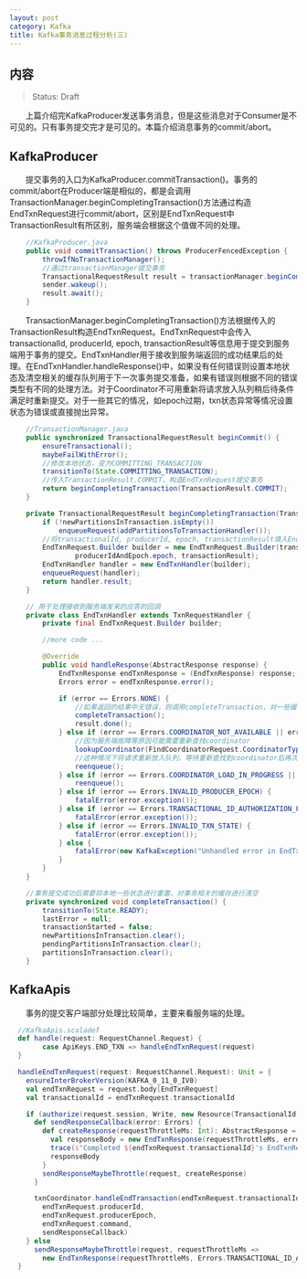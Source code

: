 ```yaml
---
layout: post
category: Kafka
title: Kafka事务消息过程分析(三)
---
```


## 内容 
>Status: Draft

　　上篇介绍完KafkaProducer发送事务消息，但是这些消息对于Consumer是不可见的。只有事务提交完才是可见的。本篇介绍消息事务的commit/abort。

## <a id="KafkaProducer">KafkaProducer</a>

　　提交事务的入口为KafkaProducer.commitTransaction()。事务的commit/abort在Producer端是相似的，都是会调用TransactionManager.beginCompletingTransaction()方法通过构造EndTxnRequest进行commit/abort，区别是EndTxnRequest中TransactionResult有所区别，服务端会根据这个值做不同的处理。

```java
    //KafkaProducer.java
    public void commitTransaction() throws ProducerFencedException {
        throwIfNoTransactionManager();
        //通过transactionManager提交事务
        TransactionalRequestResult result = transactionManager.beginCommit();
        sender.wakeup();
        result.await();
    }
```

　　TransactionManager.beginCompletingTransaction()方法根据传入的TransactionResult构造EndTxnRequest。EndTxnRequest中会传入transactionalId, producerId, epoch, transactionResult等信息用于提交到服务端用于事务的提交。EndTxnHandler用于接收到服务端返回的成功结果后的处理。在EndTxnHandler.handleResponse()中，如果没有任何错误则设置本地状态及清空相关的缓存队列用于下一次事务提交准备，如果有错误则根据不同的错误类型有不同的处理方法。对于Coordinator不可用重新将请求放入队列稍后待条件满足时重新提交。对于一些其它的情况，如epoch过期，txn状态异常等情况设置状态为错误或直接抛出异常。

```java
    //TransactionManager.java
    public synchronized TransactionalRequestResult beginCommit() {
        ensureTransactional();
        maybeFailWithError();
        //修改本地状态，变为COMMITTING_TRANSACTION
        transitionTo(State.COMMITTING_TRANSACTION);
        //传入TransactionResult.COMMIT，构造EndTxnRequest提交事务
        return beginCompletingTransaction(TransactionResult.COMMIT);
    }

    private TransactionalRequestResult beginCompletingTransaction(TransactionResult transactionResult) {
        if (!newPartitionsInTransaction.isEmpty())
            enqueueRequest(addPartitionsToTransactionHandler());
        //将transactionalId, producerId, epoch, transactionResult填入EndTxnRequest，发送给服务端用于确认事务
        EndTxnRequest.Builder builder = new EndTxnRequest.Builder(transactionalId, producerIdAndEpoch.producerId,
                producerIdAndEpoch.epoch, transactionResult);
        EndTxnHandler handler = new EndTxnHandler(builder);
        enqueueRequest(handler);
        return handler.result;
    }

    // 用于处理接收到服务端发来的应答的回调
    private class EndTxnHandler extends TxnRequestHandler {
        private final EndTxnRequest.Builder builder;

        //more code ...

        @Override
        public void handleResponse(AbstractResponse response) {
            EndTxnResponse endTxnResponse = (EndTxnResponse) response;
            Errors error = endTxnResponse.error();

            if (error == Errors.NONE) {
                //如果返回的结果中无错误，则调用completeTransaction，对一些缓存清空，状态重置，以便于后续的事务提交
                completeTransaction();
                result.done();
            } else if (error == Errors.COORDINATOR_NOT_AVAILABLE || error == Errors.NOT_COORDINATOR) {
                //因为服务端故障等原因可能需要重新查找coordinator
                lookupCoordinator(FindCoordinatorRequest.CoordinatorType.TRANSACTION, transactionalId);
                //这种情况下将请求重新放入队列，等待重新查找到coordinator后再次处理
                reenqueue();
            } else if (error == Errors.COORDINATOR_LOAD_IN_PROGRESS || error == Errors.CONCURRENT_TRANSACTIONS) {
                reenqueue();
            } else if (error == Errors.INVALID_PRODUCER_EPOCH) {
                fatalError(error.exception());
            } else if (error == Errors.TRANSACTIONAL_ID_AUTHORIZATION_FAILED) {
                fatalError(error.exception());
            } else if (error == Errors.INVALID_TXN_STATE) {
                fatalError(error.exception());
            } else {
                fatalError(new KafkaException("Unhandled error in EndTxnResponse: " + error.message()));
            }
        }
    }

    //事务提交成功后需要将本地一些状态进行重置，对事务相关的缓存进行清空
    private synchronized void completeTransaction() {
        transitionTo(State.READY);
        lastError = null;
        transactionStarted = false;
        newPartitionsInTransaction.clear();
        pendingPartitionsInTransaction.clear();
        partitionsInTransaction.clear();
    }
```

## <a id="KafkaApis">KafkaApis</a>

　　事务的提交客户端部分处理比较简单，主要来看服务端的处理。

```scala
  //KafkaApis.scaladef 
  def handle(request: RequestChannel.Request) {
        case ApiKeys.END_TXN => handleEndTxnRequest(request)
  }

  handleEndTxnRequest(request: RequestChannel.Request): Unit = {
    ensureInterBrokerVersion(KAFKA_0_11_0_IV0)
    val endTxnRequest = request.body[EndTxnRequest]
    val transactionalId = endTxnRequest.transactionalId

    if (authorize(request.session, Write, new Resource(TransactionalId, transactionalId))) {
      def sendResponseCallback(error: Errors) {
        def createResponse(requestThrottleMs: Int): AbstractResponse = {
          val responseBody = new EndTxnResponse(requestThrottleMs, error)
          trace(s"Completed ${endTxnRequest.transactionalId}'s EndTxnRequest with command: ${endTxnRequest.command}, errors: $error from client ${request.header.clientId}.")
          responseBody
        }
        sendResponseMaybeThrottle(request, createResponse)
      }

      txnCoordinator.handleEndTransaction(endTxnRequest.transactionalId,
        endTxnRequest.producerId,
        endTxnRequest.producerEpoch,
        endTxnRequest.command,
        sendResponseCallback)
    } else
      sendResponseMaybeThrottle(request, requestThrottleMs =>
        new EndTxnResponse(requestThrottleMs, Errors.TRANSACTIONAL_ID_AUTHORIZATION_FAILED))
  }
```

